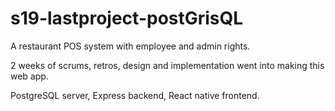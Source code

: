 # s19-lastproject-postGrisQL

A restaurant POS system with employee and admin rights. 

2 weeks of scrums, retros, design and implementation went into making this web app. 

PostgreSQL server, Express backend, React native frontend. 
